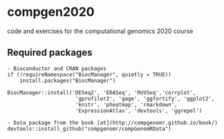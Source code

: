 # compgen2020

code and exercises for the computational genomics 2020 course

## Required packages

```
- Bioconductor and CRAN packages
if (!requireNamespace("BiocManager", quietly = TRUE))
    install.packages("BiocManager")

BiocManager::install('DESeq2', 'EDASeq', 'RUVSeq','corrplot', 
                      'gprofiler2', 'gage', 'ggfortify', 'ggplot2', 
                      'knitr', 'pheatmap', 'rmarkdown', 
                      'ExpressionAtlas', 'devtools', 'ggrepel')

- Data package from the book [at](http://compgenomr.github.io/book/)
devtools::install_github("compgenomr/compGenomRData")

```
